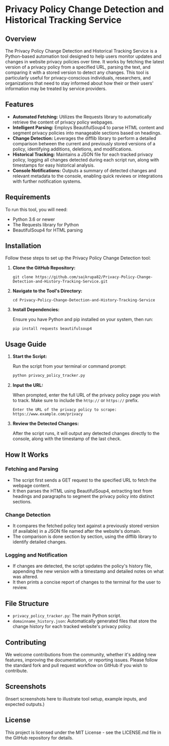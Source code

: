 
# Privacy Policy Change Detection and Historical Tracking Service

## Overview

The Privacy Policy Change Detection and Historical Tracking Service is a Python-based automation tool designed to help users monitor updates and changes in website privacy policies over time. It works by fetching the latest version of a privacy policy from a specified URL, parsing the text, and comparing it with a stored version to detect any changes. This tool is particularly useful for privacy-conscious individuals, researchers, and organizations that need to stay informed about how their or their users' information may be treated by service providers.

## Features

- **Automated Fetching:** Utilizes the Requests library to automatically retrieve the content of privacy policy webpages.
- **Intelligent Parsing:** Employs BeautifulSoup4 to parse HTML content and segment privacy policies into manageable sections based on headings.
- **Change Detection:** Leverages the difflib library to perform a detailed comparison between the current and previously stored versions of a policy, identifying additions, deletions, and modifications.
- **Historical Tracking:** Maintains a JSON file for each tracked privacy policy, logging all changes detected during each script run, along with timestamps for easy historical analysis.
- **Console Notifications:** Outputs a summary of detected changes and relevant metadata to the console, enabling quick reviews or integrations with further notification systems.

## Requirements

To run this tool, you will need:
- Python 3.6 or newer
- The Requests library for Python
- BeautifulSoup4 for HTML parsing

## Installation

Follow these steps to set up the Privacy Policy Change Detection tool:

1. **Clone the GitHub Repository:**

   ```shell
   git clone https://github.com/saikrupa82/Privacy-Policy-Change-Detection-and-History-Tracking-Service.git
   ```

2. **Navigate to the Tool's Directory:**

   ```shell
   cd Privacy-Policy-Change-Detection-and-History-Tracking-Service
   ```

3. **Install Dependencies:**

   Ensure you have Python and pip installed on your system, then run:

   ```shell
   pip install requests beautifulsoup4
   ```

## Usage Guide

1. **Start the Script:**

   Run the script from your terminal or command prompt:

   ```python
   python privacy_policy_tracker.py
   ```

2. **Input the URL:**

   When prompted, enter the full URL of the privacy policy page you wish to track. Make sure to include the `http://` or `https://` prefix.

   ```plaintext
   Enter the URL of the privacy policy to scrape: https://www.example.com/privacy
   ```

3. **Review the Detected Changes:**

   After the script runs, it will output any detected changes directly to the console, along with the timestamp of the last check.

## How It Works

### Fetching and Parsing

- The script first sends a GET request to the specified URL to fetch the webpage content.
- It then parses the HTML using BeautifulSoup4, extracting text from headings and paragraphs to segment the privacy policy into distinct sections.

### Change Detection

- It compares the fetched policy text against a previously stored version (if available) in a JSON file named after the website's domain.
- The comparison is done section by section, using the difflib library to identify detailed changes.

### Logging and Notification

- If changes are detected, the script updates the policy's history file, appending the new version with a timestamp and detailed notes on what was altered.
- It then prints a concise report of changes to the terminal for the user to review.

## File Structure

- `privacy_policy_tracker.py`: The main Python script.
- `domainname_history.json`: Automatically generated files that store the change history for each tracked website's privacy policy.

## Contributing

We welcome contributions from the community, whether it's adding new features, improving the documentation, or reporting issues. Please follow the standard fork and pull request workflow on GitHub if you wish to contribute.

## Screenshots

(Insert screenshots here to illustrate tool setup, example inputs, and expected outputs.)

## License

This project is licensed under the MIT License - see the LICENSE.md file in the GitHub repository for details.
